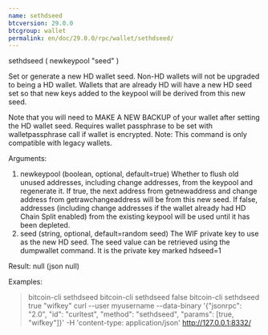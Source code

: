 ```yaml
---
name: sethdseed
btcversion: 29.0.0
btcgroup: wallet
permalink: en/doc/29.0.0/rpc/wallet/sethdseed/
---
```


sethdseed ( newkeypool "seed" )

Set or generate a new HD wallet seed. Non-HD wallets will not be upgraded to being a HD wallet. Wallets that are already
HD will have a new HD seed set so that new keys added to the keypool will be derived from this new seed.

Note that you will need to MAKE A NEW BACKUP of your wallet after setting the HD wallet seed.
Requires wallet passphrase to be set with walletpassphrase call if wallet is encrypted.
Note: This command is only compatible with legacy wallets.

Arguments:
1. newkeypool    (boolean, optional, default=true) Whether to flush old unused addresses, including change addresses, from the keypool and regenerate it.
                 If true, the next address from getnewaddress and change address from getrawchangeaddress will be from this new seed.
                 If false, addresses (including change addresses if the wallet already had HD Chain Split enabled) from the existing
                 keypool will be used until it has been depleted.
2. seed          (string, optional, default=random seed) The WIF private key to use as the new HD seed.
                 The seed value can be retrieved using the dumpwallet command. It is the private key marked hdseed=1

Result:
null    (json null)

Examples:
> bitcoin-cli sethdseed 
> bitcoin-cli sethdseed false
> bitcoin-cli sethdseed true "wifkey"
> curl --user myusername --data-binary '{"jsonrpc": "2.0", "id": "curltest", "method": "sethdseed", "params": [true, "wifkey"]}' -H 'content-type: application/json' http://127.0.0.1:8332/



